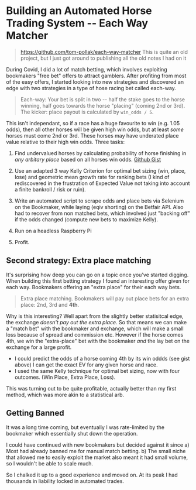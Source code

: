 # Building an Automated Horse Trading System -- Each Way Matcher

> https://github.com/tom-pollak/each-way-matcher
> This is quite an old project, but I just got around to publishing all the old notes I had on it

During Covid, I did a lot of match betting, which involves exploiting bookmakers "free bet" offers to attract gamblers. After profiting from most of the easy offers, I started looking into new strategies and discovered an edge with two strategies in a type of hose racing bet called each-way.

> Each-way: Your bet is split in two -- half the stake goes to the horse winning, half goes towards the horse "placing" (coming 2nd or 3rd). The kicker: place payout is calculated by `win_odds / 5`.

This isn't independant, so if a race has a huge favourite to win (e.g. 1.05 odds), then all other horses will be given high win odds, but at least *some* horses must come 2nd or 3rd. These horses may have underated place value relative to their high win odds. Three tasks:

1. Find undervalued horses by calculating probability of horse finishing in *any arbitary place* based on all horses win odds. [Github Gist](https://gist.github.com/tom-pollak/818f2d1dd21575bc7924bc44feb1d50d)

2. Use an adapted 3 way Kelly Criterion for optimal bet sizing (win, place, lose) and geometric mean growth rate for ranking bets (I kind of rediscovered in the frustration of Expected Value not taking into account a finite bankroll / risk or ruin).

3. Write an automated script to scrape odds and place bets via Selenium on the Bookmaker, while laying (eqiv shorting) on the Betfair API. Also had to recover from non matched bets, which involved just "backing off" if the odds changed (compute new bets to maximize Kelly).

4. Run on a headless Raspberry Pi

5. Profit.

## Second strategy: Extra place matching

It's surprising how deep you can go on a topic once you've started digging. When building this first betting strategy I found an interesting offer given for each way. Bookmakers offering an "extra place" for their each way bets.

> Extra place matching. Bookmakers will pay out place bets for an extra place: 2nd, 3rd and **4th**.

Why is this interesting? Well apart from the slightly better statisitcal edge, the exchange *doesn't pay out the extra place*. So that means we can make a "match bet" with the bookmaker and exchange, which will make a small loss because of spread and commission etc. However if the horse comes 4th, we win the "extra-place" bet with the bookmaker *and* the lay bet on the exchange for a large profit.

- I could predict the odds of a horse coming 4th by its win oddds (see gist above) I can get the exact EV for any given horse and race.
- I used the same Kelly technique for optimal bet sizing, now with four outcomes. (Win Place, Extra Place, Loss).

This was turning out to be quite profitable, actually better than my first method, which was more akin to a statistical arb.

## Getting Banned

It was a long time coming, but eventually I was rate-limited by the bookmaker which essentially shut down the operation.

I could have continued with new bookmakers but decided against it since a) Most had already banned me for manual match betting. b) The small niche that allowed me to easily exploit the market also meant it had small volume, so I wouldn't be able to scale much.

So I chalked it up to a good experience and moved on. At its peak I had thousands in liability locked in automated trades. 
